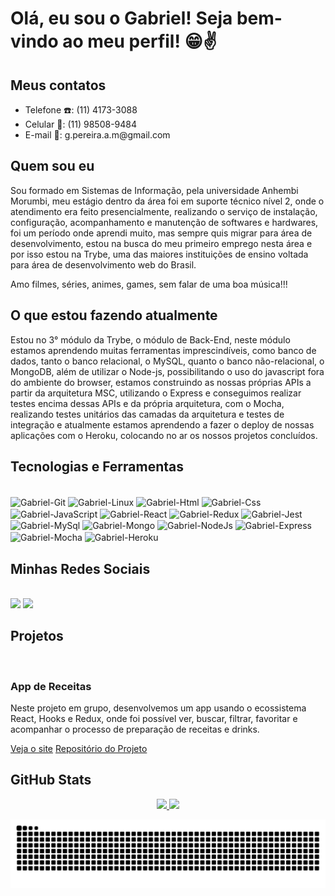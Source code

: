 # Olá, eu sou o Gabriel! Seja bem-vindo ao meu perfil! 😁✌️

## Meus contatos
<ul align="justify">
  <li>Telefone ☎️: (11) 4173-3088</li>
  <li>Celular 📱: (11) 98508-9484</li>
  <li>E-mail 📧: g.pereira.a.m@gmail.com</li>
</ul>

## Quem sou eu
Sou formado em Sistemas de Informação, pela universidade Anhembi Morumbi, meu estágio dentro da área foi em suporte técnico nível 2, onde o atendimento era feito presencialmente, realizando o serviço de instalação, configuração, acompanhamento e manutenção de softwares e hardwares, foi um período onde aprendi muito, mas sempre quis migrar para área de desenvolvimento, estou na busca do meu primeiro emprego nesta área e por isso estou na Trybe, uma das maiores instituições de ensino voltada para área de desenvolvimento web do Brasil.

Amo filmes, séries, animes, games, sem falar de uma boa música!!! 

## O que estou fazendo atualmente
Estou no 3° módulo da Trybe, o módulo de Back-End, neste módulo estamos aprendendo muitas ferramentas imprescindíveis, como banco de dados, tanto o banco relacional, o MySQL, quanto o banco não-relacional, o MongoDB, além de utilizar o Node-js, possibilitando o uso do javascript fora do ambiente do browser, estamos construindo as nossas próprias APIs a partir da arquitetura MSC, utilizando o Express e conseguimos realizar testes encima dessas APIs e da própria arquitetura, com o Mocha, realizando testes unitários das camadas da arquitetura e testes de integração e atualmente estamos aprendendo a fazer o deploy de nossas aplicações com o Heroku, colocando no ar os nossos projetos concluídos.

## Tecnologias e Ferramentas
<div style="display: inline_block"><br>
  <img align="center" alt="Gabriel-Git" height="40" width="50" src="https://cdn.jsdelivr.net/gh/devicons/devicon/icons/git/git-original.svg"> 
  <img align="center" alt="Gabriel-Linux" height="40" width="50" src="https://cdn.jsdelivr.net/gh/devicons/devicon/icons/linux/linux-original.svg">
  <img align="center" alt="Gabriel-Html" height="40" width="50" src="https://cdn.jsdelivr.net/gh/devicons/devicon/icons/html5/html5-plain-wordmark.svg">
  <img align="center" alt="Gabriel-Css" height="40" width="50" src="https://cdn.jsdelivr.net/gh/devicons/devicon/icons/css3/css3-plain-wordmark.svg">
  <img align="center" alt="Gabriel-JavaScript" height="40" width="50" src="https://cdn.jsdelivr.net/gh/devicons/devicon/icons/javascript/javascript-original.svg">
  <img align="center" alt="Gabriel-React" height="40" width="50" src="https://cdn.jsdelivr.net/gh/devicons/devicon/icons/react/react-original-wordmark.svg">
  <img align="center" alt="Gabriel-Redux" height="40" width="50" src="https://cdn.jsdelivr.net/gh/devicons/devicon/icons/redux/redux-original.svg">
  <img align="center" alt="Gabriel-Jest" height="40" width="50" src="https://cdn.jsdelivr.net/gh/devicons/devicon/icons/jest/jest-plain.svg">
  <img align="center" alt="Gabriel-MySql" height="40" width="50" src="https://cdn.jsdelivr.net/gh/devicons/devicon/icons/mysql/mysql-original-wordmark.svg">
  <img align="center" alt="Gabriel-Mongo" height="40" width="50" src="https://cdn.jsdelivr.net/gh/devicons/devicon/icons/mongodb/mongodb-plain-wordmark.svg">
  <img align="center" alt="Gabriel-NodeJs" height="40" width="50" src="https://cdn.jsdelivr.net/gh/devicons/devicon/icons/nodejs/nodejs-original.svg">
  <img align="center" alt="Gabriel-Express" height="40" width="50" src="https://cdn.jsdelivr.net/gh/devicons/devicon/icons/express/express-original.svg">
  <img align="center" alt="Gabriel-Mocha" height="40" width="50" src="https://cdn.jsdelivr.net/gh/devicons/devicon/icons/mocha/mocha-plain.svg">
  <img align="center" alt="Gabriel-Heroku" height="40" width="50" src="https://cdn.jsdelivr.net/gh/devicons/devicon/icons/heroku/heroku-plain-wordmark.svg">
</div>

## Minhas Redes Sociais
<div><br>
  <a href="https://www.linkedin.com/in/gabrielpereiraalvesmoreira" target="_blank"><img src="https://img.shields.io/badge/-LinkedIn-%230077B5?style=for-the-badge&logo=linkedin&logoColor=white" target="_blank"></a>
  <a href="https://www.facebook.com/gabriel.pereiraalvesmoreira/" target="_blank"><img src=https://img.shields.io/badge/Facebook-1877F2?style=for-the-badge&logo=facebook&logoColor=white target="_blank"></a>
</div>

## Projetos
<div><br>
 <div>
   <h3>App de Receitas</h3>
   <p>Neste projeto em grupo, desenvolvemos um app usando o ecossistema React, Hooks e Redux, onde foi possível ver, buscar, filtrar, favoritar e acompanhar o   processo de preparação de receitas e drinks.</p>
  <div style="display: inline_block">
    <a href="https://grupo32-app-de-receitas.herokuapp.com/">Veja o site</a>
    <a href="https://bit.ly/3BzN8aP">Repositório do Projeto</a>
  </div>
 </div>
</div>

## GitHub Stats
<div align="center">
  <a href="https://github.com/Gbl97">
    <img height="180em" src="https://github-readme-stats.vercel.app/api?username=gbl97&show_icons=true&theme=dark&include_all_commits=true&count_private=true"/>
  </a>
  <a href="https://github.com/Gbl97">
     <img height="180em" src="https://github-readme-stats.vercel.app/api/top-langs/?username=gbl97&langs_count=7&theme=dark"/>
  </a>
</div>

<!-- ## Projetos

[![App Recipes](https://sd-010-a-project-recipes-app/pull/368.vercel.app/api/pin/?username=gbl97&repo=sd-010-a-project-recipes-app/pull/368&show_owner=true)](https://github.com/tryber/sd-010-a-project-recipes-app/pull/368)
 -->

![Snake animation](https://github.com/gbl97/gbl97/blob/output/github-contribution-grid-snake.svg)

